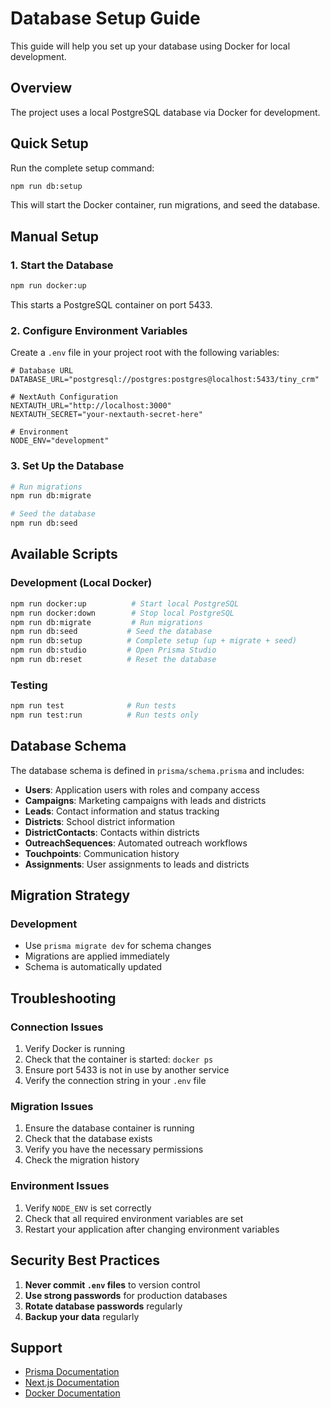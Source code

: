 # Database Setup Guide

This guide will help you set up your database using Docker for local development.

## Overview

The project uses a local PostgreSQL database via Docker for development.

## Quick Setup

Run the complete setup command:

```bash
npm run db:setup
```

This will start the Docker container, run migrations, and seed the database.

## Manual Setup

### 1. Start the Database

```bash
npm run docker:up
```

This starts a PostgreSQL container on port 5433.

### 2. Configure Environment Variables

Create a `.env` file in your project root with the following variables:

```env
# Database URL
DATABASE_URL="postgresql://postgres:postgres@localhost:5433/tiny_crm"

# NextAuth Configuration
NEXTAUTH_URL="http://localhost:3000"
NEXTAUTH_SECRET="your-nextauth-secret-here"

# Environment
NODE_ENV="development"
```

### 3. Set Up the Database

```bash
# Run migrations
npm run db:migrate

# Seed the database
npm run db:seed
```

## Available Scripts

### Development (Local Docker)
```bash
npm run docker:up          # Start local PostgreSQL
npm run docker:down        # Stop local PostgreSQL
npm run db:migrate         # Run migrations
npm run db:seed           # Seed the database
npm run db:setup          # Complete setup (up + migrate + seed)
npm run db:studio         # Open Prisma Studio
npm run db:reset          # Reset the database
```

### Testing
```bash
npm run test              # Run tests
npm run test:run          # Run tests only
```

## Database Schema

The database schema is defined in `prisma/schema.prisma` and includes:

- **Users**: Application users with roles and company access
- **Campaigns**: Marketing campaigns with leads and districts
- **Leads**: Contact information and status tracking
- **Districts**: School district information
- **DistrictContacts**: Contacts within districts
- **OutreachSequences**: Automated outreach workflows
- **Touchpoints**: Communication history
- **Assignments**: User assignments to leads and districts

## Migration Strategy

### Development
- Use `prisma migrate dev` for schema changes
- Migrations are applied immediately
- Schema is automatically updated

## Troubleshooting

### Connection Issues
1. Verify Docker is running
2. Check that the container is started: `docker ps`
3. Ensure port 5433 is not in use by another service
4. Verify the connection string in your `.env` file

### Migration Issues
1. Ensure the database container is running
2. Check that the database exists
3. Verify you have the necessary permissions
4. Check the migration history

### Environment Issues
1. Verify `NODE_ENV` is set correctly
2. Check that all required environment variables are set
3. Restart your application after changing environment variables

## Security Best Practices

1. **Never commit `.env` files** to version control
2. **Use strong passwords** for production databases
3. **Rotate database passwords** regularly
4. **Backup your data** regularly

## Support

- [Prisma Documentation](https://www.prisma.io/docs)
- [Next.js Documentation](https://nextjs.org/docs)
- [Docker Documentation](https://docs.docker.com/)